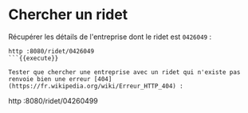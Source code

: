 # Chercher un ridet

Récupérer les détails de l'entreprise dont le ridet est `0426049` :

```
http :8080/ridet/0426049
```{{execute}}

Tester que chercher une entreprise avec un ridet qui n'existe pas renvoie bien une erreur [404](https://fr.wikipedia.org/wiki/Erreur_HTTP_404) :

```
http :8080/ridet/04260499
```{{execute}}